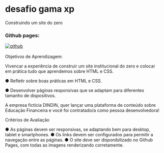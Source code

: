 # desafio gama xp

Construindo um site do zero

### Github pages:

<div style="display: inline_block">
  <a href="https://filipecalm.github.io/desafio-gama-dindin/">
    <img align="center" alt="github" src="https://img.shields.io/badge/GitHub-100000?style=for-the-badge&logo=github&logoColor=white" />
  </a>
</div>

<br>
Objetivos de Aprendizagem:

Vivencar a experiência de construir um site institucional do zero e colocar em prática tudo que aprendemos sobre HTML e CSS.

● Refletir sobre boas práticas em HTML e CSS.

● Desenvolver páginas responsivas que se adaptam para diferentes tamanho de dispositivos.

A empresa fictícia DINDIN, quer lançar uma plataforma de conteúdo sobre Educação Financeira e você foi contratado/a como pessoa desenvolvedora!

Critérios de Avaliação

● As páginas devem ser responsivas, se adaptando bem para desktop, tablet e smartphones.
● Os links devem ser configurados para permitir a navegação entre as páginas.
● O site deve ser disponibilizado no Github Pages, com todas as imagens renderizando corretamente.
